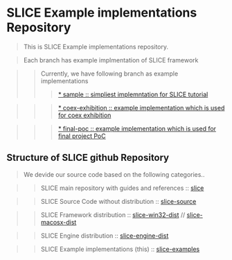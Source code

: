 # SLICE Example implementations Repository #
> This is SLICE Example implementations repository.

> Each branch has example implmentation of SLICE framework

>> Currently, we have following branch as example implementations
>>> [* sample :: simpliest implemntation for SLICE tutorial](https://github.com/slice-project/slice-examples/tree/sample)

>>> [* coex-exhibition :: example implementation which is used for coex exhibition](https://github.com/slice-project/slice-examples/tree/coex-exhibition)

>>> [* final-poc :: example implementation which is used for final project PoC](https://github.com/slice-project/slice-examples/tree/final-poc)

## Structure of SLICE github Repository ##
> We devide our source code based on the following categories..

>> SLICE main repository with guides and references :: [slice](https://github.com/slice-project/slice)

>> SLICE Source Code without distribution :: [slice-source](https://github.com/slice-project/slice-source)

>> SLICE Framework distribution :: [slice-win32-dist](https://github.com/slice-project/slice-win32-dist) // [slice-macosx-dist](https://github.com/slice-project/slice-macosx-dist) 

>> SLICE Engine distribution :: [slice-engine-dist](https://github.com/slice-project/slice-engine-dist.git)

>> SLICE Example implementations (this) :: [slice-examples](https://github.com/slice-project/slice-examples)
